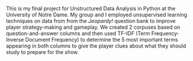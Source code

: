 This is my final project for Unstructured Data Analysis in Python at the University of Notre Dame. My group and I employed unsupervised learning techniques on data from from the _Jeopardy!_ question bank to improve player strategy-making and gameplay. We created 2 corpuses based on question-and-answer columns and then used TF-IDF (Term Frequency-Inverse Document Frequency) to determine the 5 most important terms appearing in both columns to give the player clues about what they should study to prepare for the show.
